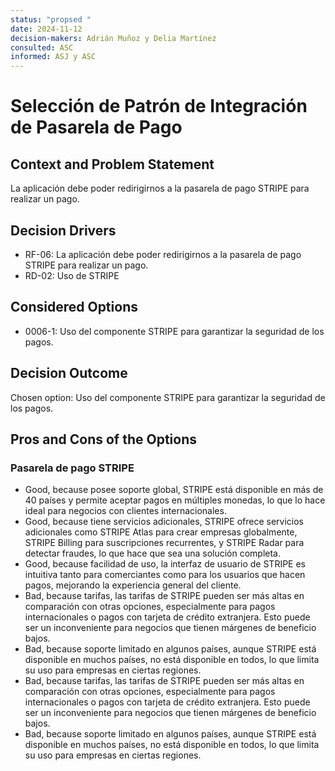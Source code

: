 ```yaml
---
status: "propsed "
date: 2024-11-12
decision-makers: Adrián Muñoz y Delia Martínez
consulted: ASC
informed: ASJ y ASC
---
```


# Selección de Patrón de Integración de Pasarela de Pago

## Context and Problem Statement

La aplicación debe poder redirigirnos a la pasarela de pago STRIPE para realizar un pago.

## Decision Drivers

* RF-06: La aplicación debe poder redirigirnos a la pasarela de pago STRIPE para realizar un pago.
* RD-02: Uso de STRIPE 

## Considered Options

* 0006-1: Uso del componente STRIPE para garantizar la seguridad de los pagos.

## Decision Outcome

Chosen option: Uso del componente STRIPE para garantizar la seguridad de los pagos.

## Pros and Cons of the Options

### Pasarela de pago STRIPE

* Good, because posee soporte global, STRIPE está disponible en más de 40 países y permite aceptar pagos en múltiples monedas, lo que lo hace ideal para negocios con clientes internacionales.
* Good, because tiene servicios adicionales, STRIPE ofrece servicios adicionales como STRIPE Atlas para crear empresas globalmente, STRIPE Billing para suscripciones recurrentes, y STRIPE Radar para detectar fraudes, lo que hace que sea una solución completa.
* Good, because facilidad de uso, la interfaz de usuario de STRIPE es intuitiva tanto para comerciantes como para los usuarios que hacen pagos, mejorando la experiencia general del cliente.
* Bad, because tarifas, las tarifas de STRIPE pueden ser más altas en comparación con otras opciones, especialmente para pagos internacionales o pagos con tarjeta de crédito extranjera. Esto puede ser un inconveniente para negocios que tienen márgenes de beneficio bajos.
* Bad, because soporte limitado en algunos países, aunque STRIPE está disponible en muchos países, no está disponible en todos, lo que limita su uso para empresas en ciertas regiones.
* Bad, because tarifas, las tarifas de STRIPE pueden ser más altas en comparación con otras opciones, especialmente para pagos internacionales o pagos con tarjeta de crédito extranjera. Esto puede ser un inconveniente para negocios que tienen márgenes de beneficio bajos.
* Bad, because soporte limitado en algunos países, aunque STRIPE está disponible en muchos países, no está disponible en todos, lo que limita su uso para empresas en ciertas regiones.
